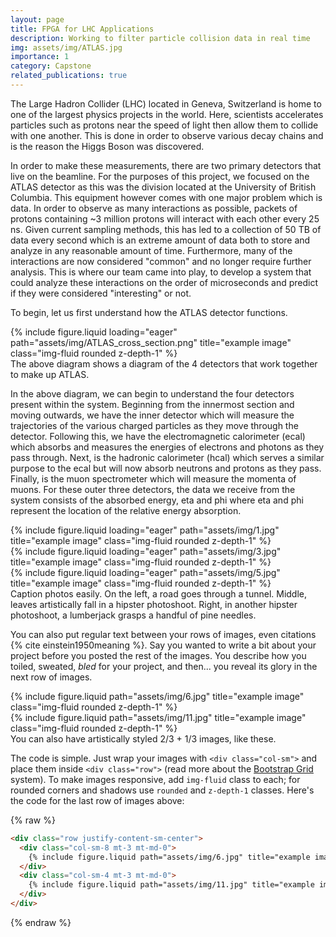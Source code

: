 ```yaml
---
layout: page
title: FPGA for LHC Applications
description: Working to filter particle collision data in real time
img: assets/img/ATLAS.jpg
importance: 1
category: Capstone
related_publications: true
---
```


The Large Hadron Collider (LHC) located in Geneva, Switzerland is home to one of the largest physics projects in the world. Here, scientists accelerates particles such as protons near the speed of light then allow them to collide with one another. This is done in order to observe various decay chains and is the reason the Higgs Boson was discovered. 

In order to make these measurements, there are two primary detectors that live on the beamline. For the purposes of this project, we focused on the ATLAS detector as this was the division located at the University of British Columbia. This equipment however comes with one major problem which is data. In order to observe as many interactions as possible, packets of protons containing ~3 million protons will interact with each other every 25 ns. Given current sampling methods, this has led to a collection of 50 TB of data every second which is an extreme amount of data both to store and analyze in any reasonable amount of time. Furthermore, many of the interactions are now considered "common" and no longer require further analysis. This is where our team came into play, to develop a system that could analyze these interactions on the order of microseconds and predict if they were considered "interesting" or not.

To begin, let us first understand how the ATLAS detector functions.

<div class="row">
    <div class="col-sm mt-0 mt-md-0">
        {% include figure.liquid loading="eager" path="assets/img/ATLAS_cross_section.png" title="example image" class="img-fluid rounded z-depth-1" %}
    </div>
</div>
<div class="caption">
    The above diagram shows a diagram of the 4 detectors that work together to make up ATLAS.
</div>

In the above diagram, we can begin to understand the four detectors present within the system. Beginning from the innermost section and moving outwards, we have the inner detector which will measure the trajectories of the various charged particles as they move through the detector. Following this, we have the electromagnetic calorimeter (ecal) which absorbs and measures the energies of electrons and photons as they pass through. Next, is the hadronic calorimeter (hcal) which serves a similar purpose to the ecal but will now absorb neutrons and protons as they pass. Finally, is the muon spectrometer which will measure the momenta of muons. For these outer three detectors, the data we receive from the system consists of the absorbed energy, eta and phi where eta and phi represent the location of the relative energy absorption.

<div class="row">
    <div class="col-sm mt-3 mt-md-0">
        {% include figure.liquid loading="eager" path="assets/img/1.jpg" title="example image" class="img-fluid rounded z-depth-1" %}
    </div>
    <div class="col-sm mt-3 mt-md-0">
        {% include figure.liquid loading="eager" path="assets/img/3.jpg" title="example image" class="img-fluid rounded z-depth-1" %}
    </div>
    <div class="col-sm mt-3 mt-md-0">
        {% include figure.liquid loading="eager" path="assets/img/5.jpg" title="example image" class="img-fluid rounded z-depth-1" %}
    </div>
</div>
<div class="caption">
    Caption photos easily. On the left, a road goes through a tunnel. Middle, leaves artistically fall in a hipster photoshoot. Right, in another hipster photoshoot, a lumberjack grasps a handful of pine needles.
</div>

You can also put regular text between your rows of images, even citations {% cite einstein1950meaning %}.
Say you wanted to write a bit about your project before you posted the rest of the images.
You describe how you toiled, sweated, _bled_ for your project, and then... you reveal its glory in the next row of images.

<div class="row justify-content-sm-center">
    <div class="col-sm-8 mt-3 mt-md-0">
        {% include figure.liquid path="assets/img/6.jpg" title="example image" class="img-fluid rounded z-depth-1" %}
    </div>
    <div class="col-sm-4 mt-3 mt-md-0">
        {% include figure.liquid path="assets/img/11.jpg" title="example image" class="img-fluid rounded z-depth-1" %}
    </div>
</div>
<div class="caption">
    You can also have artistically styled 2/3 + 1/3 images, like these.
</div>

The code is simple.
Just wrap your images with `<div class="col-sm">` and place them inside `<div class="row">` (read more about the <a href="https://getbootstrap.com/docs/4.4/layout/grid/">Bootstrap Grid</a> system).
To make images responsive, add `img-fluid` class to each; for rounded corners and shadows use `rounded` and `z-depth-1` classes.
Here's the code for the last row of images above:

{% raw %}

```html
<div class="row justify-content-sm-center">
  <div class="col-sm-8 mt-3 mt-md-0">
    {% include figure.liquid path="assets/img/6.jpg" title="example image" class="img-fluid rounded z-depth-1" %}
  </div>
  <div class="col-sm-4 mt-3 mt-md-0">
    {% include figure.liquid path="assets/img/11.jpg" title="example image" class="img-fluid rounded z-depth-1" %}
  </div>
</div>
```

{% endraw %}
